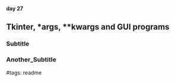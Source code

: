 **day 27**
## Tkinter, *args, **kwargs and GUI programs

### Subtitle



### Another_Subtitle





#tags: readme
